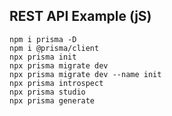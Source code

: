 ## REST API Example (jS)

```
npm i prisma -D
npm i @prisma/client
npx prisma init
npx prisma migrate dev
npx prisma migrate dev --name init
npx prisma introspect
npx prisma studio
npx prisma generate
```
